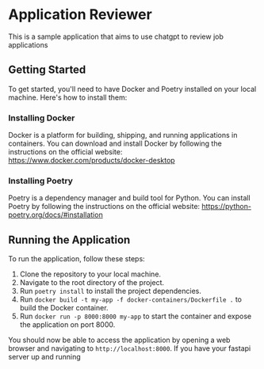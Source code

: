 # Application Reviewer

This is a sample application that aims to use chatgpt to review job applications

## Getting Started

To get started, you'll need to have Docker and Poetry installed on your local machine. Here's how to install them:

### Installing Docker

Docker is a platform for building, shipping, and running applications in containers. You can download and install Docker by following the instructions on the official website: https://www.docker.com/products/docker-desktop

### Installing Poetry

Poetry is a dependency manager and build tool for Python. You can install Poetry by following the instructions on the official website: https://python-poetry.org/docs/#installation

## Running the Application

To run the application, follow these steps:

1. Clone the repository to your local machine.
2. Navigate to the root directory of the project.
3. Run `poetry install` to install the project dependencies.
4. Run `docker build -t my-app -f docker-containers/Dockerfile .` to build the Docker container.
5. Run `docker run -p 8000:8000 my-app` to start the container and expose the application on port 8000.

You should now be able to access the application by opening a web browser and navigating to `http://localhost:8000`. If you have your fastapi server up and running 
